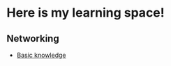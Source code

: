 # Here is my learning space!

## Networking
- [Basic knowledge](https://ttlaugh.github.io/TTlearning/Networking/BasicKnowledge.md)
